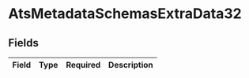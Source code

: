 # AtsMetadataSchemasExtraData32


## Fields

| Field       | Type        | Required    | Description |
| ----------- | ----------- | ----------- | ----------- |